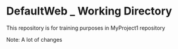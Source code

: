 # DefaultWeb _ Working Directory
This repository is for training purposes in MyProject1 repository

Note: A lot of changes
